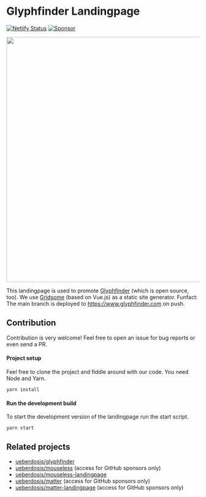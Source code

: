 # Glyphfinder Landingpage

[![Netlify Status](https://api.netlify.com/api/v1/badges/45c0c0eb-91a6-48eb-9dce-9fdb0dbd2ac3/deploy-status)](https://app.netlify.com/sites/glyphfinder/deploys)
[![Sponsor](https://img.shields.io/static/v1?label=Sponsor&message=%E2%9D%A4&logo=GitHub)](https://github.com/sponsors/ueberdosis)

<img width="640" src="https://github.com/ueberdosis/glyphfinder-landingpage/blob/main/static/screenshot.png?raw=true">

This landingpage is used to promote [Glyphfinder](https://github.com/ueberdosis/glyphfinder) (which is open source, too). We use [Gridsome](https://gridsome.org/) (based on Vue.js) as a static site generator. Funfact: The main branch is deployed to https://www.glyphfinder.com on push.

## Contribution

Contribution is very welcome! Feel free to open an issue for bug reports or even send a PR.

#### Project setup

Feel free to clone the project and fiddle around with our code. You need Node and Yarn.

```
yarn install
```

#### Run the development build

To start the development version of the landingpage run the start script.

```
yarn start
```

## Related projects

* [ueberdosis/glyphfinder](https://github.com/ueberdosis/glyphfinder)
* [ueberdosis/mouseless](https://github.com/ueberdosis/mouseless) (access for GitHub sponsors only)
* [ueberdosis/mouseless-landingpage](https://github.com/ueberdosis/mouseless-landingpage)
* [ueberdosis/matter](https://github.com/ueberdosis/matter) (access for GitHub sponsors only)
* [ueberdosis/matter-landingpage](https://github.com/ueberdosis/matter-landingpage) (access for GitHub sponsors only)
